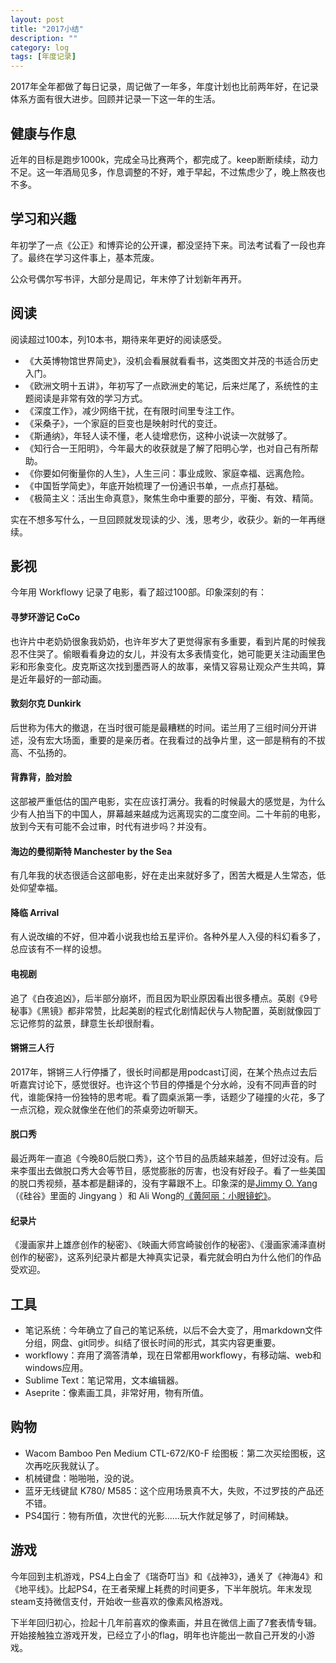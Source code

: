 ```yaml
---
layout: post
title: "2017小结"
description: ""
category: log
tags: [年度记录]
---
```


2017年全年都做了每日记录，周记做了一年多，年度计划也比前两年好，在记录体系方面有很大进步。回顾并记录一下这一年的生活。

## 健康与作息

近年的目标是跑步1000k，完成全马比赛两个，都完成了。keep断断续续，动力不足。这一年酒局见多，作息调整的不好，难于早起，不过焦虑少了，晚上熬夜也不多。

## 学习和兴趣

年初学了一点《公正》和博弈论的公开课，都没坚持下来。司法考试看了一段也弃了。最终在学习这件事上，基本荒废。

公众号偶尔写书评，大部分是周记，年末停了计划新年再开。

## 阅读

阅读超过100本，列10本书，期待来年更好的阅读感受。

- 《大英博物馆世界简史》，没机会看展就看看书，这类图文并茂的书适合历史入门。
- 《欧洲文明十五讲》，年初写了一点欧洲史的笔记，后来烂尾了，系统性的主题阅读是非常有效的学习方式。
- 《深度工作》，减少网络干扰，在有限时间里专注工作。
- 《采桑子》，一个家庭的巨变也是映射时代的变迁。
- 《斯通纳》，年轻人读不懂，老人徒增悲伤，这种小说读一次就够了。
- 《知行合一王阳明》，今年最大的收获就是了解了阳明心学，也对自己有所帮助。
- 《你要如何衡量你的人生》，人生三问：事业成败、家庭幸福、远离危险。
- 《中国哲学简史》，年底开始梳理了一份通识书单，一点点打基础。
- 《极简主义：活出生命真意》，聚焦生命中重要的部分，平衡、有效、精简。

实在不想多写什么，一旦回顾就发现读的少、浅，思考少，收获少。新的一年再继续。

## 影视

今年用 Workflowy 记录了电影，看了超过100部。印象深刻的有：

#### 寻梦环游记 CoCo

也许片中老奶奶很象我奶奶，也许年岁大了更觉得家有多重要，看到片尾的时候我忍不住哭了。偷眼看看身边的女儿，并没有太多表情变化，她可能更关注动画里色彩和形象变化。皮克斯这次找到墨西哥人的故事，亲情又容易让观众产生共鸣，算是近年最好的一部动画。

#### 敦刻尔克 Dunkirk

后世称为伟大的撤退，在当时很可能是最糟糕的时间。诺兰用了三组时间分开讲述，没有宏大场面，重要的是亲历者。在我看过的战争片里，这一部是稍有的不拔高、不弘扬的。

#### 背靠背，脸对脸

这部被严重低估的国产电影，实在应该打满分。我看的时候最大的感觉是，为什么少有人拍当下的中国人，屏幕越来越成为远离现实的二度空间。二十年前的电影，放到今天有可能不会过审，时代有进步吗？并没有。

#### 海边的曼彻斯特 Manchester by the Sea

有几年我的状态很适合这部电影，好在走出来就好多了，困苦大概是人生常态，低处仰望幸福。

#### 降临 Arrival

有人说改编的不好，但冲着小说我也给五星评价。各种外星人入侵的科幻看多了，总应该有不一样的设想。

#### 电视剧

追了《白夜追凶》，后半部分崩坏，而且因为职业原因看出很多槽点。英剧《9号秘事》《黑镜》都非常赞，比起美剧的程式化剧情起伏与人物配置，英剧就像园丁忘记修剪的盆景，肆意生长却很耐看。

#### 锵锵三人行

2017年，锵锵三人行停播了，很长时间都是用podcast订阅，在某个热点过去后听嘉宾讨论下，感觉很好。也许这个节目的停播是个分水岭，没有不同声音的时代，谁能保持一份独特的思考呢。看了圆桌派第一季，话题少了碰撞的火花，多了一点沉稳，观众就像坐在他们的茶桌旁边听聊天。

#### 脱口秀

最近两年一直追《今晚80后脱口秀》，这个节目的品质越来越差，但好过没有。后来李蛋出去做脱口秀大会等节目，感觉膨胀的厉害，也没有好段子。看了一些美国的脱口秀视频，基本都是翻译的，没有字幕跟不上。印象深的是[Jimmy O. Yang](https://en.wikipedia.org/wiki/Jimmy_O._Yang)（《硅谷》里面的 Jingyang ）和 Ali Wong的[《黄阿丽：小眼镜蛇》](https://movie.douban.com/subject/26772763/)。

#### 纪录片

《漫画家井上雄彦创作的秘密》、《映画大师宫崎骏创作的秘密》、《漫画家浦泽直树创作的秘密》，这系列纪录片都是大神真实记录，看完就会明白为什么他们的作品受欢迎。


## 工具

- 笔记系统：今年确立了自己的笔记系统，以后不会大变了，用markdown文件分组，网盘、git同步。纠结了很长时间的形式，其实内容更重要。
- workflowy：弃用了滴答清单，现在日常都用workflowy，有移动端、web和windows应用。
- Sublime Text：笔记常用，文本编辑器。
- Aseprite：像素画工具，非常好用，物有所值。

## 购物

- Wacom  Bamboo Pen Medium CTL-672/K0-F 绘图板：第二次买绘图板，这次再吃灰我就认了。
- 机械键盘：啪啪啪，没的说。
- 蓝牙无线键鼠 K780/ M585：这个应用场景真不大，失败，不过罗技的产品还不错。
- PS4国行：物有所值，次世代的光影……玩大作就足够了，时间稀缺。

## 游戏

今年回到主机游戏，PS4上白金了《瑞奇叮当》和《战神3》，通关了《神海4》和《地平线》。比起PS4，在王者荣耀上耗费的时间更多，下半年脱坑。年末发现steam支持微信支付，开始收一些喜欢的像素风格游戏。

下半年回归初心，捡起十几年前喜欢的像素画，并且在微信上画了7套表情专辑。开始接触独立游戏开发，已经立了小的flag，明年也许能出一款自己开发的小游戏。

